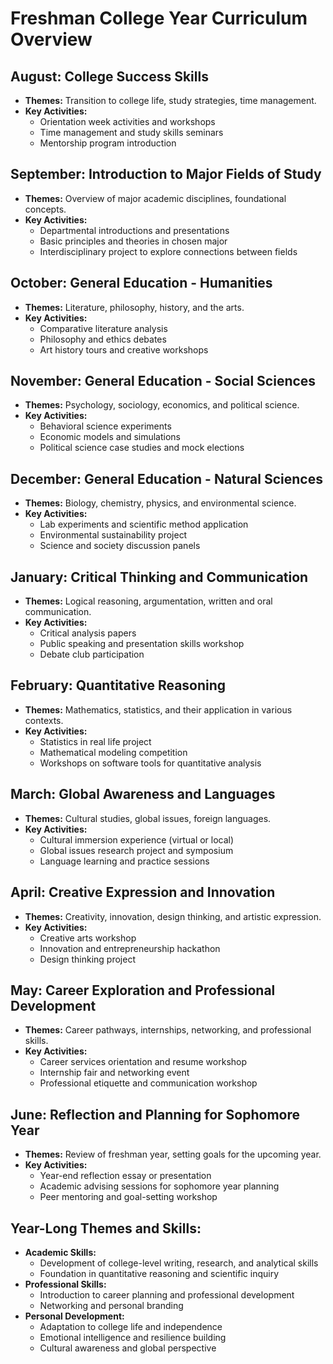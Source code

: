# Freshman College Year Curriculum Overview

## August: College Success Skills
- **Themes:** Transition to college life, study strategies, time management.
- **Key Activities:** 
  - Orientation week activities and workshops
  - Time management and study skills seminars
  - Mentorship program introduction

## September: Introduction to Major Fields of Study
- **Themes:** Overview of major academic disciplines, foundational concepts.
- **Key Activities:** 
  - Departmental introductions and presentations
  - Basic principles and theories in chosen major
  - Interdisciplinary project to explore connections between fields

## October: General Education - Humanities
- **Themes:** Literature, philosophy, history, and the arts.
- **Key Activities:** 
  - Comparative literature analysis
  - Philosophy and ethics debates
  - Art history tours and creative workshops

## November: General Education - Social Sciences
- **Themes:** Psychology, sociology, economics, and political science.
- **Key Activities:** 
  - Behavioral science experiments
  - Economic models and simulations
  - Political science case studies and mock elections

## December: General Education - Natural Sciences
- **Themes:** Biology, chemistry, physics, and environmental science.
- **Key Activities:** 
  - Lab experiments and scientific method application
  - Environmental sustainability project
  - Science and society discussion panels

## January: Critical Thinking and Communication
- **Themes:** Logical reasoning, argumentation, written and oral communication.
- **Key Activities:** 
  - Critical analysis papers
  - Public speaking and presentation skills workshop
  - Debate club participation

## February: Quantitative Reasoning
- **Themes:** Mathematics, statistics, and their application in various contexts.
- **Key Activities:** 
  - Statistics in real life project
  - Mathematical modeling competition
  - Workshops on software tools for quantitative analysis

## March: Global Awareness and Languages
- **Themes:** Cultural studies, global issues, foreign languages.
- **Key Activities:** 
  - Cultural immersion experience (virtual or local)
  - Global issues research project and symposium
  - Language learning and practice sessions

## April: Creative Expression and Innovation
- **Themes:** Creativity, innovation, design thinking, and artistic expression.
- **Key Activities:** 
  - Creative arts workshop
  - Innovation and entrepreneurship hackathon
  - Design thinking project

## May: Career Exploration and Professional Development
- **Themes:** Career pathways, internships, networking, and professional skills.
- **Key Activities:** 
  - Career services orientation and resume workshop
  - Internship fair and networking event
  - Professional etiquette and communication workshop

## June: Reflection and Planning for Sophomore Year
- **Themes:** Review of freshman year, setting goals for the upcoming year.
- **Key Activities:** 
  - Year-end reflection essay or presentation
  - Academic advising sessions for sophomore year planning
  - Peer mentoring and goal-setting workshop

## Year-Long Themes and Skills:
- **Academic Skills:** 
  - Development of college-level writing, research, and analytical skills
  - Foundation in quantitative reasoning and scientific inquiry
- **Professional Skills:** 
  - Introduction to career planning and professional development
  - Networking and personal branding
- **Personal Development:** 
  - Adaptation to college life and independence
  - Emotional intelligence and resilience building
  - Cultural awareness and global perspective

